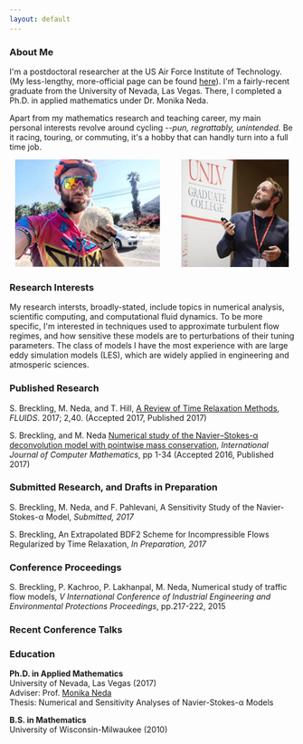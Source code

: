 ```yaml
---
layout: default
---
```


### [](#header-3)About Me
I'm a postdoctoral researcher at the US Air Force Institute of Technology. (My less-lengthy, more-official page can be found [here](https://www.afit.edu/BIOS/bio.cfm?facID=398)). I'm a fairly-recent graduate from the University of Nevada, Las Vegas. There, I completed a Ph.D. in applied mathematics under Dr. Monika Neda. 

Apart from my mathematics research and teaching career, my main personal interests revolve around cycling *--pun, regrattably, unintended.* Be it racing, touring, or commuting, it's a hobby that can handly turn into a full time job.

<center>
<img src="images/bikes.jpg" height="190px"> <span style="display:inline-block; width: 30px;"></span> <img src="images/math.jpg" height="190px">
</center>


### [](#header-3)Research Interests
My research intersts, broadly-stated, include topics in numerical analysis, scientific computing, and computational fluid dynamics. To be more specific, I'm interested in techniques used to approximate turbulent flow regimes, and how sensitive these models are to perturbations of their tuning parameters. The class of models I have the most experience with are large eddy simulation models (LES), which are widely applied in engineering and atmosperic sciences.


### [](#header-3)Published Research
S. Breckling, M. Neda, and T. Hill, [A Review of Time Relaxation Methods](http://www.mdpi.com/2311-5521/2/3/40/pdf), *FLUIDS*. 2017; 2,40. (Accepted 2017, Published 2017)

S. Breckling, and M. Neda [Numerical study of the Navier–Stokes-α deconvolution model with pointwise mass conservation](http://www.tandfonline.com/doi/full/10.1080/00207160.2017.1329532), *International Journal of Computer Mathematics*, pp 1-34 (Accepted 2016, Published 2017)

### [](#header-3)Submitted Research, and Drafts in Preparation
S. Breckling, M. Neda, and F. Pahlevani, A Sensitivity Study of the Navier-Stokes-α Model, *Submitted, 2017*

S. Breckling, An Extrapolated BDF2 Scheme for Incompressible Flows Regularized by Time Relaxation, *In Preparation, 2017*

### [](#header-4)Conference Proceedings
S. Breckling, P. Kachroo, P. Lakhanpal, M. Neda, Numerical study of traffic flow models, *V International Conference of Industrial Engineering and Environmental Protections Proceedings*, pp.217-222, 2015

### [](#header-3)Recent Conference Talks

### [](#header-3)Education
**Ph.D. in Applied Mathematics** <br> 
University of Nevada, Las Vegas (2017) <br>
Adviser: Prof. [Monika Neda](https://faculty.unlv.edu/neda/) <br>
Thesis: Numerical and Sensitivity Analyses of Navier-Stokes-α Models 

**B.S. in Mathematics**<br>
University of Wisconsin-Milwaukee (2010)

